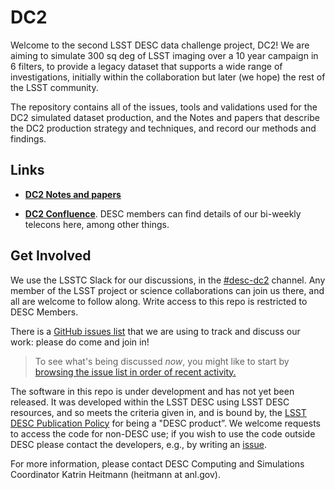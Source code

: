 # DC2

Welcome to the second LSST DESC data challenge project, DC2! We are aiming to simulate 300 sq deg of LSST imaging over a 10 year campaign in 6 filters, to provide a legacy dataset that supports a wide range of investigations, initially within the collaboration but later (we hope) the rest of the LSST community.

The repository contains all of the issues, tools and validations used for the DC2 simulated dataset production, and the Notes and papers that describe the DC2 production strategy and techniques, and record our methods and findings. 

## Links

* [**DC2 Notes and papers**](Documents/README.md)

* [**DC2 Confluence**](https://confluence.slac.stanford.edu/display/LSSTDESC/DC2). DESC members can find details of our bi-weekly telecons here, among other things.


## Get Involved

We use the LSSTC Slack for our discussions, in the [#desc-dc2](https://lsstc.slack.com/messages/C77DDKZHR) channel. Any member of the LSST project or science collaborations can join us there, and all are welcome to follow along. Write access to this repo is restricted to DESC Members. 

There is a [GitHub issues list](https://github.com/LSSTDESC/DC2_Repo/issues) that we are using to track and discuss our work: please do come and join in! 
> To see what's being discussed _now_, you might like to start by [browsing the issue list in order of recent activity.](https://github.com/LSSTDESC/DC2-production/issues?q=is%3Aissue+is%3Aopen+sort%3Aupdated-desc)

The software in this repo is under development and has not yet been released. It was developed within the LSST DESC using LSST DESC resources, and so meets the criteria given in, and is bound by, the [LSST DESC Publication Policy](https://lsstdesc.org/assets/pdf/policies/LSST_DESC_Publication_Policy.pdf) for being a "DESC product”. We welcome requests to access the code for non-DESC use; if you wish to use the code outside DESC please contact the developers, e.g., by writing an [issue](https://github.com/LSSTDESC/DC2-production/issues).

For more information, please contact DESC Computing and Simulations Coordinator Katrin Heitmann (heitmann at anl.gov).
